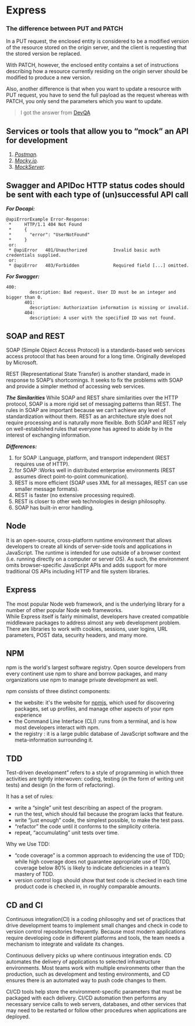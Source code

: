 # Express

### The difference between PUT and PATCH

In a PUT request, the enclosed entity is considered to be a modified version of the resource stored on the origin server, and the client is requesting that the stored version be replaced.

With PATCH, however, the enclosed entity contains a set of instructions describing how a resource currently residing on the origin server should be modified to produce a new version.

Also, another difference is that when you want to update a resource with PUT request, you have to send the full payload as the request whereas with PATCH, you only send the parameters which you want to update.

>I got the answer from [DevQA](https://devqa.io/difference-put-patch-requests/)


## Services or tools that allow you to “mock” an API for development 

1. *[Postman](https://www.postman.com/).*
2. *[Mocky.io](https://designer.mocky.io/).*
3. *[MockServer](https://www.mock-server.com/).*

##  Swagger and APIDoc HTTP status codes should be sent with each type of (un)successful API call

 ***For Docapi:***
```
@apiErrorExample Error-Response:
 *     HTTP/1.1 404 Not Found
 *     {
 *       "error": "UserNotFound"
 *     }
 or:
 * @apiError   401/Unauthorized          Invalid basic auth credentials supplied.
 or:
 * @apiError   403/Forbidden             Required field [...] omitted.
 ```

 ***For Swagger:***
 ```
 400:
          description: Bad request. User ID must be an integer and bigger than 0.
        401:
          description: Authorization information is missing or invalid.
        404:
          description: A user with the specified ID was not found.
```

## SOAP and REST
SOAP (Simple Object Access Protocol) is a standards-based web services access protocol that has been around for a long time. Originally developed by Microsoft.

REST (Representational State Transfer) is another standard, made in response to SOAP’s shortcomings. It seeks to fix the problems with SOAP and provide a simpler method of accessing web services. 

***The Similarities***
While SOAP and REST share similarities over the HTTP protocol, SOAP is a more rigid set of messaging patterns than REST. The rules in SOAP are important because we can’t achieve any level of standardization without them. REST as an architecture style does not require processing and is naturally more flexible. Both SOAP and REST rely on well-established rules that everyone has agreed to abide by in the interest of exchanging information.


***Differences:***
1. for SOAP :Language, platform, and transport independent (REST requires use of HTTP).
2. for SOAP :Works well in distributed enterprise environments (REST assumes direct point-to-point communication).
3. REST is more efficient (SOAP uses XML for all messages, REST can use smaller message formats).
4. REST is faster (no extensive processing required).
5. REST is closer to other web technologies in design philosophy.
6. SOAP has built-in error handling.

## Node
It is an open-source, cross-platform runtime environment that allows developers to create all kinds of server-side tools and applications in JavaScript. The runtime is intended for use outside of a browser context (i.e. running directly on a computer or server OS). As such, the environment omits browser-specific JavaScript APIs and adds support for more traditional OS APIs including HTTP and file system libraries.

## Express

The most popular Node web framework, and is the underlying library for a number of other popular Node web frameworks.<br>
While Express itself is fairly minimalist, developers have created compatible middleware packages to address almost any web development problem. There are libraries to work with cookies, sessions, user logins, URL parameters, POST data, security headers, and many more. 

## NPM

npm is the world's largest software registry. Open source developers from every continent use npm to share and borrow packages, and many organizations use npm to manage private development as well.

npm consists of three distinct components:

- the website: it's the website for [npmjs](https://www.npmjs.com/), which used for  discovering packages, set up profiles, and manage other aspects of your npm experience
- the Command Line Interface (CLI) :runs from a terminal, and is how most developers interact with npm.
- the registry : it is a large public database of JavaScript software and the meta-information surrounding it.


## TDD

Test-driven development” refers to a style of programming in which three activities are tightly interwoven: coding, testing (in the form of writing unit tests) and design (in the form of refactoring). <br>


It has a set of rules:

- write a “single” unit test describing an aspect of the program.
- run the test, which should fail because the program lacks that feature.
- write “just enough” code, the simplest possible, to make the test pass.
- “refactor” the code until it conforms to the simplicity criteria.
- repeat, “accumulating” unit tests over time.<br>

Why we Use TDD:
- “code coverage” is a common approach to evidencing the use of TDD; while high coverage does not guarantee appropriate use of TDD, coverage below 80% is likely to indicate deficiencies in a team’s mastery of TDD.
- version control logs should show that test code is checked in each time product code is checked in, in roughly comparable amounts.


## CD and CI

Continuous integration(CI) is a coding philosophy and set of practices that drive development teams to implement small changes and check in code to version control repositories frequently. Because most modern applications require developing code in different platforms and tools, the team needs a mechanism to integrate and validate its changes.


Continuous delivery picks up where continuous integration ends. CD automates the delivery of applications to selected infrastructure environments. Most teams work with multiple environments other than the production, such as development and testing environments, and CD ensures there is an automated way to push code changes to them.

CI/CD tools help store the environment-specific parameters that must be packaged with each delivery. CI/CD automation then performs any necessary service calls to web servers, databases, and other services that may need to be restarted or follow other procedures when applications are deployed.